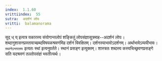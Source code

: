```yaml
---
index:  1.1.60
vrittiindex:  55
sutra:  अदर्शनं लोपः
vritti:  balamanorama 
---
```


सुद् ध् य् इत्यत्र यकारस्य संयोगान्तलोपं शङ्कितुं लोपसंज्ञासूत्रमाह--अदर्शनं लोपः। शब्दानुशासनप्रस्तावाच्छब्दविषयकश्रवणंमिह दर्शनं विवक्षितम्। दर्शनस्याभावोऽदर्शनम्। अर्थाभावेऽव्ययीभावः। `स्थानेऽन्तरतमः` इत्यतः स्थां इत्यनुवर्तते। स्थानं प्रसङ्ग इत्युक्तम्। शास्त्रतः शब्दस्य कस्यचिच्छ्रवणप्रसङ्गे सति यदश्रवणं तल्लोपसंज्ञं भवतीत्यर्थः।

